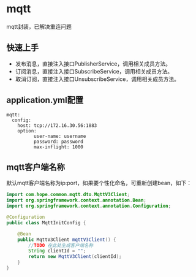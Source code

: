 # mqtt
mqtt封装，已解决重连问题
## 快速上手
* 发布消息，直接注入接口PublisherService，调用相关成员方法。
* 订阅消息，直接注入接口SubscribeService，调用相关成员方法。
* 取消订阅，直接注入接口UnsubscribeService，调用相关成员方法。
## application.yml配置
```
mqtt:
  config:
    host: tcp://172.16.30.56:1883
    option:
          user-name: username
          password: password
          max-inflight: 1000
```
## mqtt客户端名称
默认mqtt客户端名称为ip:port，如果要个性化命名，可重新创建bean，如下：
```java
import com.hope.common.mqtt.dto.MqttV3Client;
import org.springframework.context.annotation.Bean;
import org.springframework.context.annotation.Configuration;

@Configuration
public class MqttInitConfig {

    @Bean
    public MqttV3Client mqttV3Client() {
        //TODO 在此处生成客户端名称
        String clientId = "";
        return new MqttV3Client(clientId);
    }
}
```

